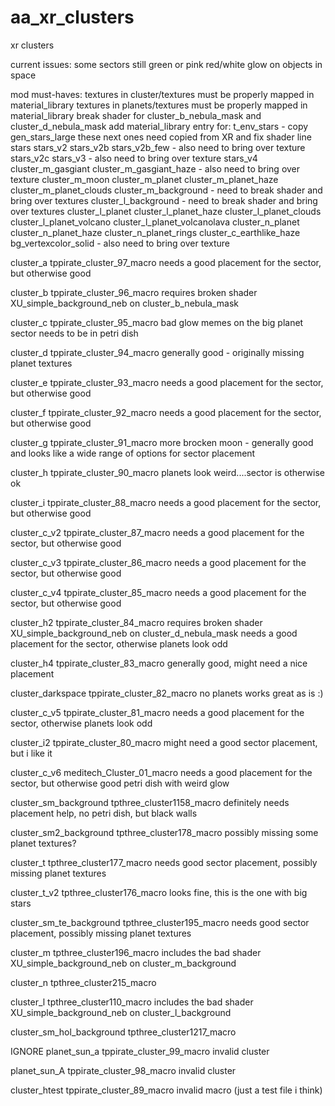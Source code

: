 # aa_xr_clusters
xr clusters

current issues:
    some sectors still green or pink
    red/white glow on objects in space

mod must-haves:
    textures in cluster/textures must be properly mapped in material_library
    textures in planets/textures must be properly mapped in material_library
    break shader for cluster_b_nebula_mask and cluster_d_nebula_mask
    add material_library entry for:
        t_env_stars - copy gen_stars_large
        these next ones need copied from XR and fix shader line
            stars
            stars_v2
            stars_v2b
            stars_v2b_few - also need to bring over texture
            stars_v2c
            stars_v3 - also need to bring over texture
            stars_v4
            cluster_m_gasgiant
            cluster_m_gasgiant_haze - also need to bring over texture
            cluster_m_moon
            cluster_m_planet
            cluster_m_planet_haze
            cluster_m_planet_clouds
            cluster_m_background - need to break shader and bring over textures
            cluster_l_background - need to break shader and bring over textures
            cluster_l_planet
            cluster_l_planet_haze
            cluster_l_planet_clouds
            cluster_l_planet_volcano
            cluster_l_planet_volcanolava
            cluster_n_planet
            cluster_n_planet_haze
            cluster_n_planet_rings
            cluster_c_earthlike_haze
            bg_vertexcolor_solid - also need to bring over texture


cluster_a
tppirate_cluster_97_macro
    needs a good placement for the sector, but otherwise good

cluster_b
tppirate_cluster_96_macro
    requires broken shader XU_simple_background_neb on cluster_b_nebula_mask

cluster_c
tppirate_cluster_95_macro
    bad glow memes on the big planet
    sector needs to be in petri dish

cluster_d
tppirate_cluster_94_macro
    generally good - originally missing planet textures

cluster_e
tppirate_cluster_93_macro
    needs a good placement for the sector, but otherwise good

cluster_f
tppirate_cluster_92_macro
    needs a good placement for the sector, but otherwise good

cluster_g
tppirate_cluster_91_macro
    more brocken moon - generally good and looks like a wide range of options for sector placement

cluster_h
tppirate_cluster_90_macro
    planets look weird....sector is otherwise ok

cluster_i
tppirate_cluster_88_macro
    needs a good placement for the sector, but otherwise good

cluster_c_v2
tppirate_cluster_87_macro
    needs a good placement for the sector, but otherwise good

cluster_c_v3
tppirate_cluster_86_macro
    needs a good placement for the sector, but otherwise good

cluster_c_v4
tppirate_cluster_85_macro
    needs a good placement for the sector, but otherwise good

cluster_h2
tppirate_cluster_84_macro
    requires broken shader XU_simple_background_neb on cluster_d_nebula_mask
    needs a good placement for the sector, otherwise planets look odd

cluster_h4
tppirate_cluster_83_macro
    generally good, might need a nice placement

cluster_darkspace
tppirate_cluster_82_macro
    no planets
    works great as is :)

cluster_c_v5
tppirate_cluster_81_macro
    needs a good placement for the sector, otherwise planets look odd

cluster_i2
tppirate_cluster_80_macro
    might need a good sector placement, but i like it

cluster_c_v6
meditech_Cluster_01_macro
    needs a good placement for the sector, but otherwise good
    petri dish with weird glow

cluster_sm_background
tpthree_cluster1158_macro
    definitely needs placement help, no petri dish, but black walls

cluster_sm2_background
tpthree_cluster178_macro
    possibly missing some planet textures?

cluster_t
tpthree_cluster177_macro
    needs good sector placement, possibly missing planet textures

cluster_t_v2
tpthree_cluster176_macro
    looks fine, this is the one with big stars

cluster_sm_te_background
tpthree_cluster195_macro
    needs good sector placement, possibly missing planet textures

cluster_m
tpthree_cluster196_macro
    includes the bad shader XU_simple_background_neb on cluster_m_background

cluster_n
tpthree_cluster215_macro

cluster_l
tpthree_cluster110_macro
    includes the bad shader XU_simple_background_neb on cluster_l_background

cluster_sm_hol_background
tpthree_cluster1217_macro




IGNORE
planet_sun_a
tppirate_cluster_99_macro
invalid cluster

planet_sun_A
tppirate_cluster_98_macro
invalid cluster

cluster_htest
tppirate_cluster_89_macro
invalid macro (just a test file i think)
